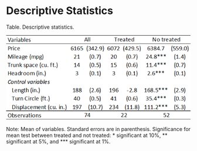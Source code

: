 # Descriptive Statistics
<div>
    <p>Table. Descriptive statistics.</p>
    <img src="descriptive.png" alt="Descriptive statistics output" />
     <p>Note: Mean of variables. Standard errors are in parenthesis. Significance for mean test between treated and not treated: * significant at 10%, ** significant at 5%, and *** significant at 1%.</p>
</div>
